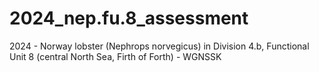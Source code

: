# 2024_nep.fu.8_assessment
2024 - Norway lobster (Nephrops norvegicus) in Division 4.b, Functional Unit 8 (central North Sea, Firth of Forth) - WGNSSK

